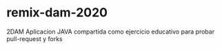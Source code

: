 # remix-dam-2020
2DAM Aplicacion JAVA compartida como ejercicio educativo para probar pull-request y forks
